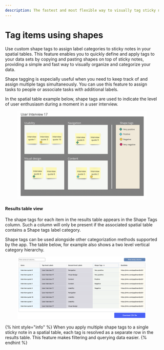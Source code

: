 ```yaml
---
description: The fastest and most flexible way to visually tag sticky notes
---
```


# Tag items using shapes

Use custom shape tags to assign label categories to sticky notes in your spatial tables. This feature enables you to quickly define and apply tags to your data sets by copying and pasting shapes on top of sticky notes, providing a simple and fast way to visually organize and categorize your data.

Shape tagging is especially useful when you need to keep track of and assign multiple tags simultaneously. You can use this feature to assign tasks to people or associate tasks with additional labels.

In the spatial table example below, shape tags are used to indicate the level of user enthusiasm during a moment in a user interview.

<figure><img src="../.gitbook/assets/VisualData_ShapeTags_01.png" alt=""><figcaption></figcaption></figure>

#### Results table view

The shape tags for each item in the results table appears in the Shape Tags column. Such a column will only be present if the associated spatial table contains a Shape tags label category.

Shape tags can be used alongside other categorization methods supported by the app. The table below, for example also shows a two level vertical category hierarchy.&#x20;

<figure><img src="../.gitbook/assets/VisualData_ShapeTags_results_01.png" alt=""><figcaption></figcaption></figure>

{% hint style="info" %}
When you apply multiple shape tags to a single sticky note in a spatial table, each tag is resolved as a separate row in the results table. This feature makes filtering and querying data easier.
{% endhint %}
